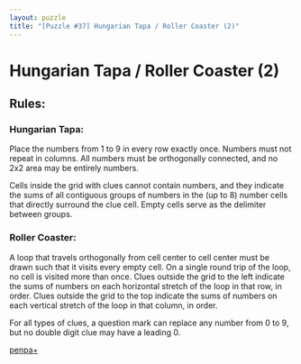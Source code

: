 ```yaml
---
layout: puzzle
title: "[Puzzle #37] Hungarian Tapa / Roller Coaster (2)"
---
```


# Hungarian Tapa / Roller Coaster (2)

## Rules:

### Hungarian Tapa:

Place the numbers from 1 to 9 in every row exactly once. Numbers must not repeat in columns. All numbers must be orthogonally connected, and no 2x2 area may be entirely numbers.

Cells inside the grid with clues cannot contain numbers, and they indicate the sums of all contiguous groups of numbers in the (up to 8) number cells that directly surround the clue cell. Empty cells serve as the delimiter between groups.

### Roller Coaster:

A loop that travels orthogonally from cell center to cell center must be drawn such that it visits every empty cell. On a single round trip of the loop, no cell is visited more than once. Clues outside the grid to the left indicate the sums of numbers on each horizontal stretch of the loop in that row, in order. Clues outside the grid to the top indicate the sums of numbers on each vertical stretch of the loop in that column, in order.

For all types of clues, a question mark can replace any number from 0 to 9, but no double digit clue may have a leading 0. 

[penpa+](https://tinyurl.com/2bc6wraz)
